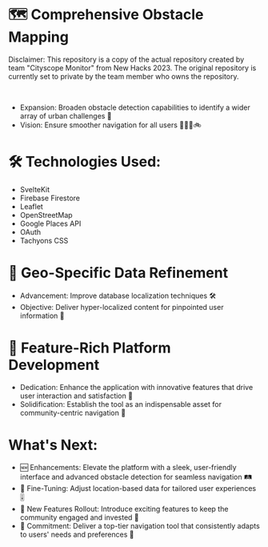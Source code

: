 # 🗺️ Comprehensive Obstacle Mapping
Disclaimer: This repository is a copy of the actual repository created by team "Cityscope Monitor" from New Hacks 2023. The original repository is currently set to private by the team member who owns the repository. 

<br /> 

- Expansion: Broaden obstacle detection capabilities to identify a wider array of urban challenges 🚧
- Vision: Ensure smoother navigation for all users 🚶‍♂️🛴🚲

# 🛠️ Technologies Used:
- SvelteKit
- Firebase Firestore
- Leaflet
- OpenStreetMap
- Google Places API
- OAuth
- Tachyons CSS

# 📍 Geo-Specific Data Refinement
- Advancement: Improve database localization techniques 🛠️
- Objective: Deliver hyper-localized content for pinpointed user information 🎯
# 🚀 Feature-Rich Platform Development
- Dedication: Enhance the application with innovative features that drive user interaction and satisfaction 🌟
- Solidification: Establish the tool as an indispensable asset for community-centric navigation 👥
# What's Next:
- 🆕 Enhancements: Elevate the platform with a sleek, user-friendly interface and advanced obstacle detection for seamless navigation 🛤️
- 🔧 Fine-Tuning: Adjust location-based data for tailored user experiences 🎚️
- 🌈 New Features Rollout: Introduce exciting features to keep the community engaged and invested 🎉
- 💪 Commitment: Deliver a top-tier navigation tool that consistently adapts to users' needs and preferences 🌟
